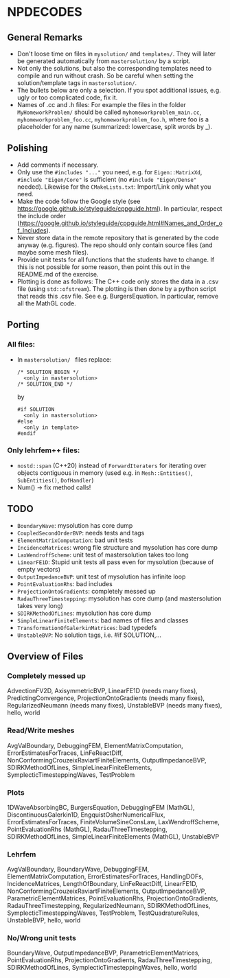 # NPDECODES

## General Remarks

* Don't loose time on files in `mysolution/` and `templates/`. They will later be generated automatically from `mastersolution/` by a script.
* Not only the solutions, but also the corresponding templates need to compile and run without crash. So be careful when setting the solution/template tags in `mastersolution/`.
* The bullets below are only a selection. If you spot additional issues, e.g. ugly or too complicated code, fix it.
* Names of .cc and .h files: For example the files in the folder `MyHomeworkProblem/` should be called `myhomeworkproblem_main.cc`, `myhomeworkproblem_foo.cc`, `myhomeworkproblem_foo.h`, where foo is a placeholder for any name (summarized: lowercase, split words by _).

## Polishing

* Add comments if necessary.
* Only use the `#includes "..."` you need, e.g. for `Eigen::MatrixXd`, `#include "Eigen/Core"` is sufficient (no `#include "Eigen/Dense"` needed). Likewise for the `CMakeLists.txt`: Import/Link only what you need.
* Make the code follow the Google style (see https://google.github.io/styleguide/cppguide.html). In particular, respect the include order (https://google.github.io/styleguide/cppguide.html#Names_and_Order_of_Includes).
* Never store data in the remote repository that is generated by the code anyway (e.g. figures). The repo should only contain source files (and maybe some mesh files).
* Provide unit tests for all functions that the students have to change. If this is not possible for some reason, then point this out in the README.md of the exercise.
* Plotting is done as follows: The C++ code only stores the data in a .csv file (using `std::ofstream`). The plotting is then done by a python script that reads this .csv file. See e.g. BurgersEquation. In particular, remove all the MathGL code.

## Porting

### All files:

* In `mastersolution/ ` files replace:
    ```
    /* SOLUTION_BEGIN */
      <only in mastersolution>
    /* SOLUTION_END */
    ```
  by
    ```
    #if SOLUTION
      <only in mastersolution>
    #else
      <only in template>
    #endif
    ```

### Only lehrfem++ files:

* `nostd::span` (C++20) instead of `ForwardIteraters` for iterating over objects contiguous in memory (used e.g. in `Mesh::Entities()`, `SubEntities()`, `DofHandler`)
* Num() -> fix method calls!

## TODO

* `BoundaryWave`: mysolution has core dump
* `CoupledSecondOrderBVP`: needs tests and tags
* `ElementMatrixComputation`: bad unit tests
* `IncidenceMatrices`: wrong file structure and mysolution has core dump
* `LaxWendroffScheme`: unit test of mastersolution takes too long
* `LinearFE1D`: Stupid unit tests all pass even for mysolution (because of empty vectors)
* `OutputImpedanceBVP`: unit test of mysolution has infinite loop
* `PointEvaluationRhs`: bad includes
* `ProjectionOntoGradients`: completely messed up
* `RadauThreeTimestepping`: mysolution has core dump (and mastersolution takes very long)
* `SDIRKMethodOfLines`: mysolution has core dump
* `SimpleLinearFiniteElements`: bad names of files and classes
* `TransformationOfGalerkinMatrices`: bad typedefs
* `UnstableBVP`: No solution tags, i.e. #if SOLUTION,...

## Overview of Files

### Completely messed up
AdvectionFV2D, AxisymmetricBVP, LinearFE1D (needs many fixes), PredictingConvergence, ProjectionOntoGradients (needs many fixes), RegularizedNeumann (needs many fixes), UnstableBVP (needs many fixes), hello, world

### Read/Write meshes
AvgValBoundary, DebuggingFEM, ElementMatrixComputation, ErrorEstimatesForTraces, LinFeReactDiff, NonConformingCrouzeixRaviartFiniteElements, OutputImpedanceBVP, SDIRKMethodOfLines, SimpleLinearFiniteElements, SymplecticTimesteppingWaves, TestProblem

### Plots
1DWaveAbsorbingBC, BurgersEquation, DebuggingFEM (MathGL), DiscontinuousGalerkin1D, EngquistOsherNumericalFlux, ErrorEstimatesForTraces, FiniteVolumeSineConsLaw, LaxWendroffScheme, PointEvaluationRhs (MathGL), RadauThreeTimestepping, SDIRKMethodOfLines, SimpleLinearFiniteElements (MathGL), UnstableBVP

### Lehrfem
AvgValBoundary, BoundaryWave, DebuggingFEM, ElementMatrixComputation, ErrorEstimatesForTraces, HandlingDOFs, IncidenceMatrices, LengthOfBoundary, LinFeReactDiff, LinearFE1D, NonConformingCrouzeixRaviartFiniteElements, OutputImpedanceBVP, ParametricElementMatrices, PointEvaluationRhs, ProjectionOntoGradients, RadauThreeTimestepping, RegularizedNeumann, SDIRKMethodOfLines, SymplecticTimesteppingWaves, TestProblem, TestQuadratureRules, UnstableBVP, hello, world

### No/Wrong unit tests
BoundaryWave, OutputImpedanceBVP, ParametricElementMatrices, PointEvaluationRhs, ProjectionOntoGradients, RadauThreeTimestepping, SDIRKMethodOfLines, SymplecticTimesteppingWaves, hello, world
